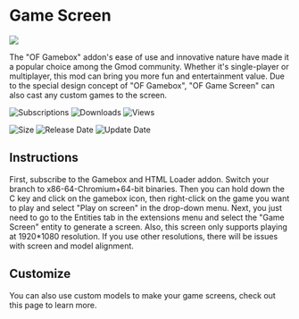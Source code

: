 # Game Screen

![](https://s2.loli.net/2024/01/27/KtTGRyVbZve1P4C.jpg)

The "OF Gamebox" addon's ease of use and innovative nature have made it a popular choice among the Gmod community. Whether it's single-player or multiplayer, this mod can bring you more fun and entertainment value. Due to the special design concept of "OF Gamebox", "OF Game Screen" can also cast any custom games to the screen.

![Subscriptions](https://img.shields.io/steam/subscriptions/3145035529?style=for-the-badge\&color=b4e419) ![Downloads](https://img.shields.io/steam/downloads/3145035529?style=for-the-badge\&color=00adb5) ![Views](https://img.shields.io/steam/views/3145035529?style=for-the-badge\&color=ff5719)

![Size](https://img.shields.io/steam/size/3145035529?style=for-the-badge\&color=2ea043) ![Release Date](https://img.shields.io/steam/release-date/3145035529?style=for-the-badge\&color=ffb300) ![Update Date](https://img.shields.io/steam/update-date/3145035529?style=for-the-badge\&color=515de9)

## Instructions

First, subscribe to the Gamebox and HTML Loader addon. Switch your branch to x86-64-Chromium+64-bit binaries. Then you can hold down the C key and click on the gamebox icon, then right-click on the game you want to play and select "Play on screen" in the drop-down menu. Next, you just need to go to the Entities tab in the extensions menu and select the "Game Screen" entity to generate a screen. Also, this screen only supports playing at 1920\*1080 resolution. If you use other resolutions, there will be issues with screen and model alignment.

## Customize

You can also use custom models to make your game screens, check out this page to learn more.
